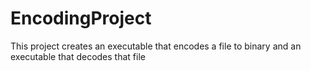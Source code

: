 # EncodingProject
This project creates an executable that encodes a file to binary and an executable that decodes that file
